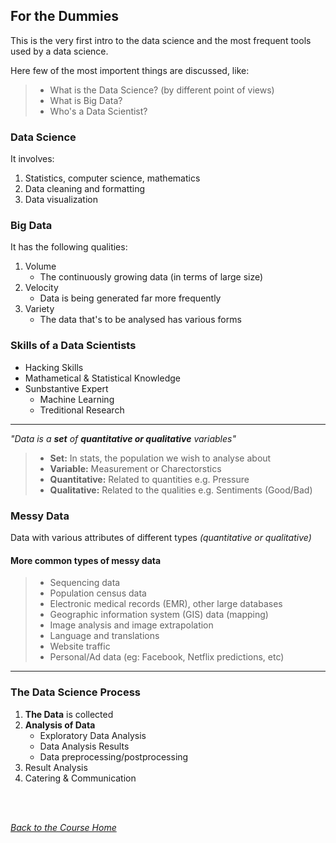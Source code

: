 ## For the Dummies

This is the very first intro to the data science and the most frequent tools used by a data science.

Here few of the most importent things are discussed, like:<br />
> * What is the Data Science? (by different point of views)
> * What is Big Data?
> * Who's a Data Scientist?

### Data Science
It involves:
1. Statistics, computer science, mathematics
2. Data cleaning and formatting
3. Data visualization

### Big Data
It has the following qualities:
1. Volume
    - The continuously growing data (in terms of large size)
2. Velocity
    - Data is being generated far more frequently
3. Variety
    - The data that's to be analysed has various forms

### Skills of a Data Scientists
* Hacking Skills
* Mathametical & Statistical Knowledge
* Sunbstantive Expert
    - Machine Learning
    - Treditional Research

<hr />

_"Data is a **set** of **quantitative or qualitative** variables"_
> * **Set:** In stats, the population we wish to analyse about
> * **Variable:** Measurement or Charectorstics
> * **Quantitative:** Related to quantities e.g. Pressure
> * **Qualitative:** Related to the qualities e.g. Sentiments (Good/Bad)

### Messy Data
Data with various attributes of different types _(quantitative or qualitative)_

#### More common types of messy data
> * Sequencing data
> * Population census data
> * Electronic medical records (EMR), other large databases
> * Geographic information system (GIS) data (mapping)
> * Image analysis and image extrapolation
> * Language and translations
> * Website traffic
> * Personal/Ad data (eg: Facebook, Netflix predictions, etc)

<hr />

### The Data Science Process
1. **The Data** is collected
2. **Analysis of Data**
    - Exploratory Data Analysis
    - Data Analysis Results
    - Data preprocessing/postprocessing
3. Result Analysis
4. Catering & Communication

<br /><br />

[_Back to the Course Home_](../)